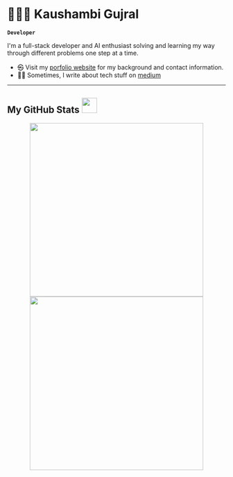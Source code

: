 # 👩🏻‍💻 Kaushambi Gujral

**`Developer`**

I'm a full-stack developer and AI enthusiast solving and learning my way through different problems one step at a time. 

- ㉿ Visit my [porfolio website](https://kgujral2612.github.io/webdev-portfolio/) for my background and contact information.
- ✍🏼 Sometimes, I write about tech stuff on [medium](https://medium.com/@kgujral_49148)

---
 ##  My GitHub Stats <img src = "https://i.pinimg.com/originals/65/c4/f4/65c4f452571be1261e9c623f7da488ac.gif" width = 35px> 
<p align = "center">
  <img src = "https://github-readme-stats.vercel.app/api?username=kgujral2612&show_icons=true&theme=bear" width = 400>
  <img src = "https://github-readme-streak-stats.herokuapp.com?user=kgujral2612&theme=dark&hide_border=true" width = 400>
</p>
